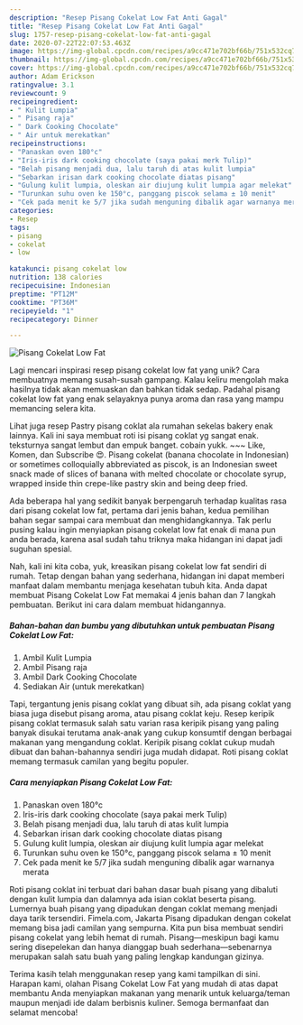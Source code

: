 ```yaml
---
description: "Resep Pisang Cokelat Low Fat Anti Gagal"
title: "Resep Pisang Cokelat Low Fat Anti Gagal"
slug: 1757-resep-pisang-cokelat-low-fat-anti-gagal
date: 2020-07-22T22:07:53.463Z
image: https://img-global.cpcdn.com/recipes/a9cc471e702bf66b/751x532cq70/pisang-cokelat-low-fat-foto-resep-utama.jpg
thumbnail: https://img-global.cpcdn.com/recipes/a9cc471e702bf66b/751x532cq70/pisang-cokelat-low-fat-foto-resep-utama.jpg
cover: https://img-global.cpcdn.com/recipes/a9cc471e702bf66b/751x532cq70/pisang-cokelat-low-fat-foto-resep-utama.jpg
author: Adam Erickson
ratingvalue: 3.1
reviewcount: 9
recipeingredient:
- " Kulit Lumpia"
- " Pisang raja"
- " Dark Cooking Chocolate"
- " Air untuk merekatkan"
recipeinstructions:
- "Panaskan oven 180°c"
- "Iris-iris dark cooking chocolate (saya pakai merk Tulip)"
- "Belah pisang menjadi dua, lalu taruh di atas kulit lumpia"
- "Sebarkan irisan dark cooking chocolate diatas pisang"
- "Gulung kulit lumpia, oleskan air diujung kulit lumpia agar melekat"
- "Turunkan suhu oven ke 150°c, panggang piscok selama ± 10 menit"
- "Cek pada menit ke 5/7 jika sudah menguning dibalik agar warnanya merata"
categories:
- Resep
tags:
- pisang
- cokelat
- low

katakunci: pisang cokelat low 
nutrition: 138 calories
recipecuisine: Indonesian
preptime: "PT12M"
cooktime: "PT36M"
recipeyield: "1"
recipecategory: Dinner

---
```



![Pisang Cokelat Low Fat](https://img-global.cpcdn.com/recipes/a9cc471e702bf66b/751x532cq70/pisang-cokelat-low-fat-foto-resep-utama.jpg)

Lagi mencari inspirasi resep pisang cokelat low fat yang unik? Cara membuatnya memang susah-susah gampang. Kalau keliru mengolah maka hasilnya tidak akan memuaskan dan bahkan tidak sedap. Padahal pisang cokelat low fat yang enak selayaknya punya aroma dan rasa yang mampu memancing selera kita.

Lihat juga resep Pastry pisang coklat ala rumahan sekelas bakery enak lainnya. Kali ini saya membuat roti isi pisang coklat yg sangat enak. teksturnya sangat lembut dan empuk banget. cobain yukk. ~~~ Like, Komen, dan Subscribe 😍. Pisang cokelat (banana chocolate in Indonesian) or sometimes colloquially abbreviated as piscok, is an Indonesian sweet snack made of slices of banana with melted chocolate or chocolate syrup, wrapped inside thin crepe-like pastry skin and being deep fried.

Ada beberapa hal yang sedikit banyak berpengaruh terhadap kualitas rasa dari pisang cokelat low fat, pertama dari jenis bahan, kedua pemilihan bahan segar sampai cara membuat dan menghidangkannya. Tak perlu pusing kalau ingin menyiapkan pisang cokelat low fat enak di mana pun anda berada, karena asal sudah tahu triknya maka hidangan ini dapat jadi suguhan spesial.


Nah, kali ini kita coba, yuk, kreasikan pisang cokelat low fat sendiri di rumah. Tetap dengan bahan yang sederhana, hidangan ini dapat memberi manfaat dalam membantu menjaga kesehatan tubuh kita. Anda dapat membuat Pisang Cokelat Low Fat memakai 4 jenis bahan dan 7 langkah pembuatan. Berikut ini cara dalam membuat hidangannya.

<!--inarticleads1-->

##### Bahan-bahan dan bumbu yang dibutuhkan untuk pembuatan Pisang Cokelat Low Fat:

1. Ambil  Kulit Lumpia
1. Ambil  Pisang raja
1. Ambil  Dark Cooking Chocolate
1. Sediakan  Air (untuk merekatkan)


Tapi, tergantung jenis pisang coklat yang dibuat sih, ada pisang coklat yang biasa juga disebut pisang aroma, atau pisang coklat keju. Resep keripik pisang coklat termasuk salah satu varian rasa keripik pisang yang paling banyak disukai terutama anak-anak yang cukup konsumtif dengan berbagai makanan yang mengandung coklat. Keripik pisang coklat cukup mudah dibuat dan bahan-bahannya sendiri juga mudah didapat. Roti pisang coklat memang termasuk camilan yang begitu populer. 

<!--inarticleads2-->

##### Cara menyiapkan Pisang Cokelat Low Fat:

1. Panaskan oven 180°c
1. Iris-iris dark cooking chocolate (saya pakai merk Tulip)
1. Belah pisang menjadi dua, lalu taruh di atas kulit lumpia
1. Sebarkan irisan dark cooking chocolate diatas pisang
1. Gulung kulit lumpia, oleskan air diujung kulit lumpia agar melekat
1. Turunkan suhu oven ke 150°c, panggang piscok selama ± 10 menit
1. Cek pada menit ke 5/7 jika sudah menguning dibalik agar warnanya merata


Roti pisang coklat ini terbuat dari bahan dasar buah pisang yang dibaluti dengan kulit lumpia dan dalamnya ada isian coklat beserta pisang. Lumernya buah pisang yang dipadukan dengan coklat memang menjadi daya tarik tersendiri. Fimela.com, Jakarta Pisang dipadukan dengan cokelat memang bisa jadi camilan yang sempurna. Kita pun bisa membuat sendiri pisang cokelat yang lebih hemat di rumah. Pisang—meskipun bagi kamu sering disepelekan dan hanya dianggap buah sederhana—sebenarnya merupakan salah satu buah yang paling lengkap kandungan gizinya. 

Terima kasih telah menggunakan resep yang kami tampilkan di sini. Harapan kami, olahan Pisang Cokelat Low Fat yang mudah di atas dapat membantu Anda menyiapkan makanan yang menarik untuk keluarga/teman maupun menjadi ide dalam berbisnis kuliner. Semoga bermanfaat dan selamat mencoba!
